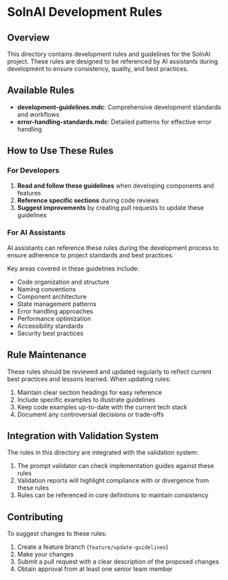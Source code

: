 # SolnAI Development Rules

## Overview

This directory contains development rules and guidelines for the SolnAI project. These rules are designed to be referenced by AI assistants during development to ensure consistency, quality, and best practices.

## Available Rules

- **development-guidelines.mdc**: Comprehensive development standards and workflows
- **error-handling-standards.mdc**: Detailed patterns for effective error handling

## How to Use These Rules

### For Developers

1. **Read and follow these guidelines** when developing components and features
2. **Reference specific sections** during code reviews
3. **Suggest improvements** by creating pull requests to update these guidelines

### For AI Assistants

AI assistants can reference these rules during the development process to ensure adherence to project standards and best practices.

Key areas covered in these guidelines include:

- Code organization and structure
- Naming conventions
- Component architecture
- State management patterns
- Error handling approaches
- Performance optimization
- Accessibility standards
- Security best practices

## Rule Maintenance

These rules should be reviewed and updated regularly to reflect current best practices and lessons learned. When updating rules:

1. Maintain clear section headings for easy reference
2. Include specific examples to illustrate guidelines
3. Keep code examples up-to-date with the current tech stack
4. Document any controversial decisions or trade-offs

## Integration with Validation System

The rules in this directory are integrated with the validation system:

1. The prompt validator can check implementation guides against these rules
2. Validation reports will highlight compliance with or divergence from these rules
3. Rules can be referenced in core definitions to maintain consistency

## Contributing

To suggest changes to these rules:

1. Create a feature branch (`feature/update-guidelines`)
2. Make your changes
3. Submit a pull request with a clear description of the proposed changes
4. Obtain approval from at least one senior team member 
